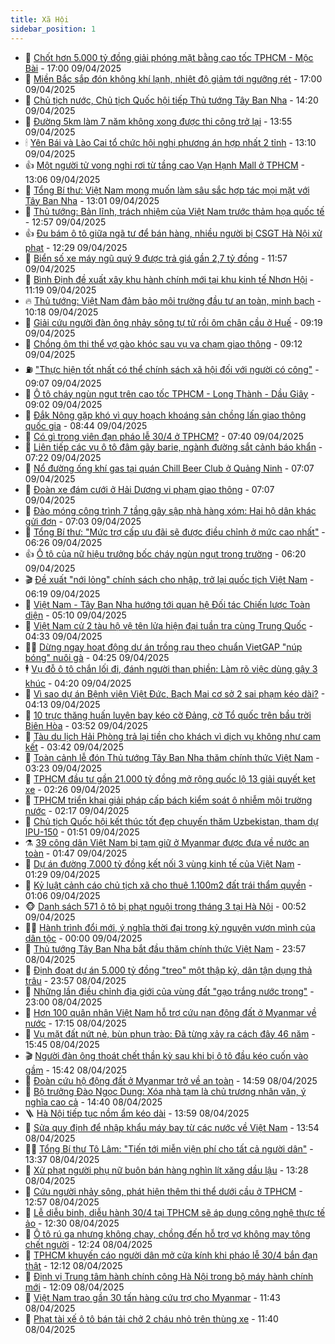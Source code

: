 ```yaml
---
title: Xã Hội
sidebar_position: 1
---
```


<!-- dantri-xa-hoi:START -->
- 🫣 [Chốt hơn 5.000 tỷ đồng giải phóng mặt bằng cao tốc TPHCM - Mộc Bài](https://dantri.com.vn/xa-hoi/chot-hon-5000-ty-dong-giai-phong-mat-bang-cao-toc-tphcm-moc-bai-20250409220413912.htm) - 17:00 09/04/2025
- 💼 [Miền Bắc sắp đón không khí lạnh, nhiệt độ giảm tới ngưỡng rét](https://dantri.com.vn/xa-hoi/mien-bac-sap-don-khong-khi-lanh-nhiet-do-giam-toi-nguong-ret-20250409201745809.htm) - 17:00 09/04/2025
- 🎊 [Chủ tịch nước, Chủ tịch Quốc hội tiếp Thủ tướng Tây Ban Nha](https://dantri.com.vn/xa-hoi/chu-tich-nuoc-chu-tich-quoc-hoi-tiep-thu-tuong-tay-ban-nha-20250409205853661.htm) - 14:20 09/04/2025
- 🙉 [Đường 5km làm 7 năm không xong được thi công trở lại](https://dantri.com.vn/xa-hoi/duong-5km-lam-7-nam-khong-xong-duoc-thi-cong-tro-lai-20250409190131795.htm) - 13:55 09/04/2025
- 🕯 [Yên Bái và Lào Cai tổ chức hội nghị phương án hợp nhất 2 tỉnh](https://dantri.com.vn/xa-hoi/yen-bai-va-lao-cai-to-chuc-hoi-nghi-phuong-an-hop-nhat-2-tinh-20250409194232953.htm) - 13:10 09/04/2025
- 👍 [Một người tử vong nghi rơi từ tầng cao Vạn Hạnh Mall ở TPHCM](https://dantri.com.vn/xa-hoi/mot-nguoi-tu-vong-nghi-roi-tu-tang-cao-van-hanh-mall-o-tphcm-20250409200324545.htm) - 13:06 09/04/2025
- 🤖 [Tổng Bí thư: Việt Nam mong muốn làm sâu sắc hợp tác mọi mặt với Tây Ban Nha](https://dantri.com.vn/xa-hoi/tong-bi-thu-viet-nam-mong-muon-lam-sau-sac-hop-tac-moi-mat-voi-tay-ban-nha-20250409200054012.htm) - 13:01 09/04/2025
- 🙉 [Thủ tướng: Bản lĩnh, trách nhiệm của Việt Nam trước thảm họa quốc tế](https://dantri.com.vn/xa-hoi/thu-tuong-ban-linh-trach-nhiem-cua-viet-nam-truoc-tham-hoa-quoc-te-20250409193413699.htm) - 12:57 09/04/2025
- 👍 [Đu bám ô tô giữa ngã tư để bán hàng, nhiều người bị CSGT Hà Nội xử phạt](https://dantri.com.vn/xa-hoi/du-bam-o-to-giua-nga-tu-de-ban-hang-nhieu-nguoi-bi-csgt-ha-noi-xu-phat-20250409182617278.htm) - 12:29 09/04/2025
- 🗽 [Biển số xe máy ngũ quý 9 được trả giá gần 2,7 tỷ đồng](https://dantri.com.vn/xa-hoi/bien-so-xe-may-ngu-quy-9-duoc-tra-gia-gan-27-ty-dong-20250409184212950.htm) - 11:57 09/04/2025
- 🗽 [Bình Định đề xuất xây khu hành chính mới tại khu kinh tế Nhơn Hội](https://dantri.com.vn/xa-hoi/binh-dinh-de-xuat-xay-khu-hanh-chinh-moi-tai-khu-kinh-te-nhon-hoi-20250409174631490.htm) - 11:19 09/04/2025
- 🔥 [Thủ tướng: Việt Nam đảm bảo môi trường đầu tư an toàn, minh bạch](https://dantri.com.vn/xa-hoi/thu-tuong-viet-nam-dam-bao-moi-truong-dau-tu-an-toan-minh-bach-20250409165938607.htm) - 10:18 09/04/2025
- 🦒 [Giải cứu người đàn ông nhảy sông tự tử rồi ôm chân cầu ở Huế](https://dantri.com.vn/xa-hoi/giai-cuu-nguoi-dan-ong-nhay-song-tu-tu-roi-om-chan-cau-o-hue-20250409152915195.htm) - 09:19 09/04/2025
- 🧐 [Chồng ôm thi thể vợ gào khóc sau vụ va chạm giao thông](https://dantri.com.vn/xa-hoi/chong-om-thi-the-vo-gao-khoc-sau-vu-va-cham-giao-thong-20250409151631556.htm) - 09:12 09/04/2025
- ⛽️ [&quot;Thực hiện tốt nhất có thể chính sách xã hội đối với người có công&quot;](https://dantri.com.vn/xa-hoi/thuc-hien-tot-nhat-co-the-chinh-sach-xa-hoi-doi-voi-nguoi-co-cong-20250409154045847.htm) - 09:07 09/04/2025
- 🚀 [Ô tô cháy ngùn ngụt trên cao tốc TPHCM - Long Thành - Dầu Giây](https://dantri.com.vn/xa-hoi/o-to-chay-ngun-ngut-tren-cao-toc-tphcm-long-thanh-dau-giay-20250409153936047.htm) - 09:02 09/04/2025
- 🦒 [Đắk Nông gặp khó vì quy hoạch khoáng sản chồng lấn giao thông quốc gia](https://dantri.com.vn/xa-hoi/dak-nong-gap-kho-vi-quy-hoach-khoang-san-chong-lan-giao-thong-quoc-gia-20250409150415521.htm) - 08:44 09/04/2025
- 🦅 [Có gì trong viên đạn pháo lễ 30/4 ở TPHCM?](https://dantri.com.vn/xa-hoi/co-gi-trong-vien-dan-phao-le-304-o-tphcm-20250409133732878.htm) - 07:40 09/04/2025
- 🚀 [Liên tiếp các vụ ô tô đâm gãy barie, ngành đường sắt cảnh báo khẩn](https://dantri.com.vn/xa-hoi/lien-tiep-cac-vu-o-to-dam-gay-barie-nganh-duong-sat-canh-bao-khan-20250409141209434.htm) - 07:22 09/04/2025
- 🦅 [Nổ đường ống khí gas tại quán Chill Beer Club ở Quảng Ninh](https://dantri.com.vn/xa-hoi/no-duong-ong-khi-gas-tai-quan-chill-beer-club-o-quang-ninh-20250409135737199.htm) - 07:07 09/04/2025
- 🤠 [Đoàn xe đám cưới ở Hải Dương vi phạm giao thông](https://dantri.com.vn/xa-hoi/doan-xe-dam-cuoi-o-hai-duong-vi-pham-giao-thong-20250409121629059.htm) - 07:07 09/04/2025
- 💄 [Đào móng công trình 7 tầng gây sập nhà hàng xóm: Hai hộ dân khác gửi đơn](https://dantri.com.vn/xa-hoi/dao-mong-cong-trinh-7-tang-gay-sap-nha-hang-xom-hai-ho-dan-khac-gui-don-20250409132333354.htm) - 07:03 09/04/2025
- 🥷 [Tổng Bí thư: &quot;Mức trợ cấp ưu đãi sẽ được điều chỉnh ở mức cao nhất&quot;](https://dantri.com.vn/xa-hoi/tong-bi-thu-muc-tro-cap-uu-dai-se-duoc-dieu-chinh-o-muc-cao-nhat-20250409131800559.htm) - 06:26 09/04/2025
- 👍 [Ô tô của nữ hiệu trưởng bốc cháy ngùn ngụt trong trường](https://dantri.com.vn/xa-hoi/o-to-cua-nu-hieu-truong-boc-chay-ngun-ngut-trong-truong-20250409130645497.htm) - 06:20 09/04/2025
- 🎬 [Đề xuất &quot;nới lỏng&quot; chính sách cho nhập, trở lại quốc tịch Việt Nam](https://dantri.com.vn/xa-hoi/de-xuat-noi-long-chinh-sach-cho-nhap-tro-lai-quoc-tich-viet-nam-20250409122814065.htm) - 06:19 09/04/2025
- 🦒 [Việt Nam - Tây Ban Nha hướng tới quan hệ Đối tác Chiến lược Toàn diện](https://dantri.com.vn/xa-hoi/viet-nam-tay-ban-nha-huong-toi-quan-he-doi-tac-chien-luoc-toan-dien-20250409113149233.htm) - 05:10 09/04/2025
- 🌊 [Việt Nam cử 2 tàu hộ vệ tên lửa hiện đại tuần tra cùng Trung Quốc](https://dantri.com.vn/xa-hoi/viet-nam-cu-2-tau-ho-ve-ten-lua-hien-dai-tuan-tra-cung-trung-quoc-20250409111107573.htm) - 04:33 09/04/2025
- 🧑‍💻 [Dừng ngay hoạt động dự án trồng rau theo chuẩn VietGAP &quot;núp bóng&quot; nuôi gà](https://dantri.com.vn/xa-hoi/dung-ngay-hoat-dong-du-an-trong-rau-theo-chuan-vietgap-nup-bong-nuoi-ga-20250409102700766.htm) - 04:25 09/04/2025
- 🕴 [Vụ đỗ ô tô chắn lối đi, đánh người than phiền: Làm rõ việc dùng gậy 3 khúc](https://dantri.com.vn/xa-hoi/vu-do-o-to-chan-loi-di-danh-nguoi-than-phien-lam-ro-viec-dung-gay-3-khuc-20250409105807106.htm) - 04:20 09/04/2025
- 🤔 [Vì sao dự án Bệnh viện Việt Đức, Bạch Mai cơ sở 2 sai phạm kéo dài?](https://dantri.com.vn/xa-hoi/vi-sao-du-an-benh-vien-viet-duc-bach-mai-co-so-2-sai-pham-keo-dai-20250409095528301.htm) - 04:13 09/04/2025
- 💄 [10 trực thăng huấn luyện bay kéo cờ Đảng, cờ Tổ quốc trên bầu trời Biên Hòa](https://dantri.com.vn/xa-hoi/10-truc-thang-huan-luyen-bay-keo-co-dang-co-to-quoc-tren-bau-troi-bien-hoa-20250409105241729.htm) - 03:52 09/04/2025
- 🧠 [Tàu du lịch Hải Phòng trả lại tiền cho khách vì dịch vụ không như cam kết](https://dantri.com.vn/xa-hoi/tau-du-lich-hai-phong-tra-lai-tien-cho-khach-vi-dich-vu-khong-nhu-cam-ket-20250409100119616.htm) - 03:42 09/04/2025
- 🦣 [Toàn cảnh lễ đón Thủ tướng Tây Ban Nha thăm chính thức Việt Nam](https://dantri.com.vn/xa-hoi/toan-canh-le-don-thu-tuong-tay-ban-nha-tham-chinh-thuc-viet-nam-20250408223935381.htm) - 03:23 09/04/2025
- 💫 [TPHCM đầu tư gần 21.000 tỷ đồng mở rộng quốc lộ 13 giải quyết kẹt xe](https://dantri.com.vn/xa-hoi/tphcm-dau-tu-gan-21000-ty-dong-mo-rong-quoc-lo-13-giai-quyet-ket-xe-20250409091719704.htm) - 02:26 09/04/2025
- 🚀 [TPHCM triển khai giải pháp cấp bách kiểm soát ô nhiễm môi trường nước](https://dantri.com.vn/xa-hoi/tphcm-trien-khai-giai-phap-cap-bach-kiem-soat-o-nhiem-moi-truong-nuoc-20250409083543399.htm) - 02:17 09/04/2025
- 🤔 [Chủ tịch Quốc hội kết thúc tốt đẹp chuyến thăm Uzbekistan, tham dự IPU-150](https://dantri.com.vn/xa-hoi/chu-tich-quoc-hoi-ket-thuc-tot-dep-chuyen-tham-uzbekistan-tham-du-ipu-150-20250409085105322.htm) - 01:51 09/04/2025
- ⚗️ [39 công dân Việt Nam bị tạm giữ ở Myanmar được đưa về nước an toàn](https://dantri.com.vn/xa-hoi/39-cong-dan-viet-nam-bi-tam-giu-o-myanmar-duoc-dua-ve-nuoc-an-toan-20250409084019588.htm) - 01:47 09/04/2025
- 🫶 [Dự án đường 7.000 tỷ đồng kết nối 3 vùng kinh tế của Việt Nam](https://dantri.com.vn/xa-hoi/du-an-duong-7000-ty-dong-ket-noi-3-vung-kinh-te-cua-viet-nam-20250409082400489.htm) - 01:29 09/04/2025
- 🌮 [Kỷ luật cảnh cáo chủ tịch xã cho thuê 1.100m2 đất trái thẩm quyền](https://dantri.com.vn/xa-hoi/ky-luat-canh-cao-chu-tich-xa-cho-thue-1100m2-dat-trai-tham-quyen-20250409073536601.htm) - 01:06 09/04/2025
- 🐵 [Danh sách 571 ô tô bị phạt nguội trong tháng 3 tại Hà Nội](https://dantri.com.vn/xa-hoi/danh-sach-571-o-to-bi-phat-nguoi-trong-thang-3-tai-ha-noi-20250409072747065.htm) - 00:52 09/04/2025
- 🧑‍🏫 [Hành trình đổi mới, ý nghĩa thời đại trong kỷ nguyên vươn mình của dân tộc](https://dantri.com.vn/xa-hoi/hanh-trinh-doi-moi-y-nghia-thoi-dai-trong-ky-nguyen-vuon-minh-cua-dan-toc-20250408170927480.htm) - 00:00 09/04/2025
- 💫 [Thủ tướng Tây Ban Nha bắt đầu thăm chính thức Việt Nam](https://dantri.com.vn/xa-hoi/thu-tuong-tay-ban-nha-bat-dau-tham-chinh-thuc-viet-nam-20250409065423716.htm) - 23:57 08/04/2025
- 🦩 [Định đoạt dự án 5.000 tỷ đồng &quot;treo&quot; một thập kỷ, dân tận dụng thả trâu](https://dantri.com.vn/xa-hoi/dinh-doat-du-an-5000-ty-dong-treo-mot-thap-ky-dan-tan-dung-tha-trau-20250408214118215.htm) - 23:57 08/04/2025
- 🦄 [Những lần điều chỉnh địa giới của vùng đất &quot;gạo trắng nước trong&quot;](https://dantri.com.vn/xa-hoi/nhung-lan-dieu-chinh-dia-gioi-cua-vung-dat-gao-trang-nuoc-trong-20250408144007255.htm) - 23:00 08/04/2025
- 💂 [Hơn 100 quân nhân Việt Nam hỗ trợ cứu nạn động đất ở Myanmar về nước](https://dantri.com.vn/xa-hoi/hon-100-quan-nhan-viet-nam-ho-tro-cuu-nan-dong-dat-o-myanmar-ve-nuoc-20250408223050557.htm) - 17:15 08/04/2025
- 💄 [Vụ mặt đất nứt nẻ, bùn phun trào: Đã từng xảy ra cách đây 46 năm](https://dantri.com.vn/xa-hoi/vu-mat-dat-nut-ne-bun-phun-trao-da-tung-xay-ra-cach-day-46-nam-20250408220006900.htm) - 15:45 08/04/2025
- 🎬 [Người đàn ông thoát chết thần kỳ sau khi bị ô tô đầu kéo cuốn vào gầm](https://dantri.com.vn/xa-hoi/nguoi-dan-ong-thoat-chet-than-ky-sau-khi-bi-o-to-dau-keo-cuon-vao-gam-20250408220813542.htm) - 15:42 08/04/2025
- 👀 [Đoàn cứu hộ động đất ở Myanmar trở về an toàn](https://dantri.com.vn/xa-hoi/doan-cuu-ho-dong-dat-o-myanmar-tro-ve-an-toan-20250408183322189.htm) - 14:59 08/04/2025
- 💃 [Bộ trưởng Đào Ngọc Dung: Xóa nhà tạm là chủ trương nhân văn, ý nghĩa cao cả](https://dantri.com.vn/xa-hoi/bo-truong-dao-ngoc-dung-xoa-nha-tam-la-chu-truong-nhan-van-y-nghia-cao-ca-20250408192511657.htm) - 14:40 08/04/2025
- 🪜 [Hà Nội tiếp tục nồm ẩm kéo dài](https://dantri.com.vn/xa-hoi/ha-noi-tiep-tuc-nom-am-keo-dai-20250408205216690.htm) - 13:59 08/04/2025
- 📝 [Sửa quy định để nhập khẩu máy bay từ các nước về Việt Nam](https://dantri.com.vn/xa-hoi/sua-quy-dinh-de-nhap-khau-may-bay-tu-cac-nuoc-ve-viet-nam-20250408200156111.htm) - 13:54 08/04/2025
- 🧑‍💻 [Tổng Bí thư Tô Lâm: &quot;Tiến tới miễn viện phí cho tất cả người dân&quot;](https://dantri.com.vn/xa-hoi/tong-bi-thu-to-lam-tien-toi-mien-vien-phi-cho-tat-ca-nguoi-dan-20250408201943152.htm) - 13:37 08/04/2025
- 👺 [Xử phạt người phụ nữ buôn bán hàng nghìn lít xăng dầu lậu](https://dantri.com.vn/xa-hoi/xu-phat-nguoi-phu-nu-buon-ban-hang-nghin-lit-xang-dau-lau-20250408192229752.htm) - 13:28 08/04/2025
- 🌮 [Cứu người nhảy sông, phát hiện thêm thi thể dưới cầu ở TPHCM](https://dantri.com.vn/xa-hoi/cuu-nguoi-nhay-song-phat-hien-them-thi-the-duoi-cau-o-tphcm-20250408193324723.htm) - 12:57 08/04/2025
- 🤭 [Lễ diễu binh, diễu hành 30/4 tại TPHCM sẽ áp dụng công nghệ thực tế ảo](https://dantri.com.vn/xa-hoi/le-dieu-binh-dieu-hanh-304-tai-tphcm-se-ap-dung-cong-nghe-thuc-te-ao-20250408191436378.htm) - 12:30 08/04/2025
- 💪 [Ô tô rú ga nhưng không chạy, chồng đến hỗ trợ vợ không may tông chết người](https://dantri.com.vn/xa-hoi/o-to-ru-ga-nhung-khong-chay-chong-den-ho-tro-vo-khong-may-tong-chet-nguoi-20250408185753486.htm) - 12:24 08/04/2025
- 🧰 [TPHCM khuyến cáo người dân mở cửa kính khi pháo lễ 30/4 bắn đạn thật](https://dantri.com.vn/xa-hoi/tphcm-khuyen-cao-nguoi-dan-mo-cua-kinh-khi-phao-le-304-ban-dan-that-20250408185020880.htm) - 12:12 08/04/2025
- 🤡 [Định vị Trung tâm hành chính công Hà Nội trong bộ máy hành chính mới](https://dantri.com.vn/xa-hoi/dinh-vi-trung-tam-hanh-chinh-cong-ha-noi-trong-bo-may-hanh-chinh-moi-20250408183559937.htm) - 12:09 08/04/2025
- 🦆 [Việt Nam trao gần 30 tấn hàng cứu trợ cho Myanmar](https://dantri.com.vn/xa-hoi/viet-nam-trao-gan-30-tan-hang-cuu-tro-cho-myanmar-20250408181926663.htm) - 11:43 08/04/2025
- 🦍 [Phạt tài xế ô tô bán tải chở 2 cháu nhỏ trên thùng xe](https://dantri.com.vn/xa-hoi/phat-tai-xe-o-to-ban-tai-cho-2-chau-nho-tren-thung-xe-20250408183134112.htm) - 11:40 08/04/2025<!-- dantri-xa-hoi:END -->
